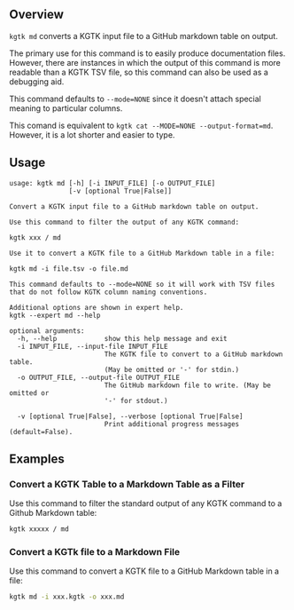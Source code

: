 ## Overview

`kgtk md` converts a KGTK input file to a GitHub markdown table on output.

The primary use for this command is to easily produce documentation files.
However, there are instances in which the output of this command is more
readable than a KGTK TSV file, so this command can also be used as a debugging
aid.

This command defaults to `--mode=NONE` since it doesn't attach special meaning
to particular columns.
                                                                                                                                                                     
This comand is equivalent to `kgtk cat --MODE=NONE --output-format=md`.
However, it is a lot shorter and easier to type.

## Usage

```
usage: kgtk md [-h] [-i INPUT_FILE] [-o OUTPUT_FILE]
               [-v [optional True|False]]

Convert a KGTK input file to a GitHub markdown table on output. 

Use this command to filter the output of any KGTK command: 

kgtk xxx / md 

Use it to convert a KGTK file to a GitHub Markdown table in a file: 

kgtk md -i file.tsv -o file.md

This command defaults to --mode=NONE so it will work with TSV files that do not follow KGTK column naming conventions.

Additional options are shown in expert help.
kgtk --expert md --help

optional arguments:
  -h, --help            show this help message and exit
  -i INPUT_FILE, --input-file INPUT_FILE
                        The KGTK file to convert to a GitHub markdown table.
                        (May be omitted or '-' for stdin.)
  -o OUTPUT_FILE, --output-file OUTPUT_FILE
                        The GitHub markdown file to write. (May be omitted or
                        '-' for stdout.)

  -v [optional True|False], --verbose [optional True|False]
                        Print additional progress messages (default=False).
```

## Examples

### Convert a KGTK Table to a Markdown Table as a Filter

Use this command to filter the standard output of any KGTK command to a Github Markdown table:

```bash
kgtk xxxxx / md
```

### Convert a KGTk file to a Markdown File

Use this command to convert a KGTK file to a GitHub Markdown table in a file:

```bash
kgtk md -i xxx.kgtk -o xxx.md
```
